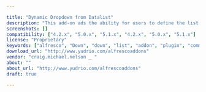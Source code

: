```yaml
---

title: "Dynamic Dropdown from Datalist"
description: "This add-on ads the ability for users to define the list of constraints in a drop down from a datalist. The user will set the datalist and the document properties will read from the datalist to create the drop down."
screenshots: []
compatibility: ["4.2.x", "5.0.x", "5.1.x", "4.2.x", "5.0.x", "5.1.x"]
license: "Proprietary"
keywords: ["alfresco", "Down", "down", "list", "addon", "plugin", "community", "property", "data", "datalist", "constraints", "dropdown", "custom", "Dynamic", "Drop"]
download_url: "http://www.yudrio.com/alfrescoaddons"
vendor: "craig.michael.nelson _ ‌"
about: ""
about_url: "http://www.yudrio.com/alfrescoaddons"
draft: true

---
```

